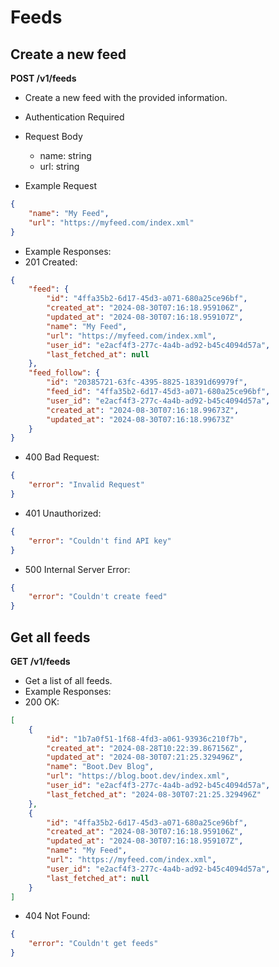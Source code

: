 # Feeds

## Create a new feed

**POST /v1/feeds**

-   Create a new feed with the provided information.
-   Authentication Required
-   Request Body

    -   name: string
    -   url: string

-   Example Request

```json
{
    "name": "My Feed",
    "url": "https://myfeed.com/index.xml"
}
```

-   Example Responses:
-   201 Created:

```json
{
    "feed": {
        "id": "4ffa35b2-6d17-45d3-a071-680a25ce96bf",
        "created_at": "2024-08-30T07:16:18.959106Z",
        "updated_at": "2024-08-30T07:16:18.959107Z",
        "name": "My Feed",
        "url": "https://myfeed.com/index.xml",
        "user_id": "e2acf4f3-277c-4a4b-ad92-b45c4094d57a",
        "last_fetched_at": null
    },
    "feed_follow": {
        "id": "20385721-63fc-4395-8825-18391d69979f",
        "feed_id": "4ffa35b2-6d17-45d3-a071-680a25ce96bf",
        "user_id": "e2acf4f3-277c-4a4b-ad92-b45c4094d57a",
        "created_at": "2024-08-30T07:16:18.99673Z",
        "updated_at": "2024-08-30T07:16:18.99673Z"
    }
}
```

-   400 Bad Request:

```json
{
    "error": "Invalid Request"
}
```

-   401 Unauthorized:

```json
{
    "error": "Couldn't find API key"
}
```

-   500 Internal Server Error:

```json
{
    "error": "Couldn't create feed"
}
```

## Get all feeds

**GET /v1/feeds**

-   Get a list of all feeds.
-   Example Responses:
-   200 OK:

```json
[
    {
        "id": "1b7a0f51-1f68-4fd3-a061-93936c210f7b",
        "created_at": "2024-08-28T10:22:39.867156Z",
        "updated_at": "2024-08-30T07:21:25.329496Z",
        "name": "Boot.Dev Blog",
        "url": "https://blog.boot.dev/index.xml",
        "user_id": "e2acf4f3-277c-4a4b-ad92-b45c4094d57a",
        "last_fetched_at": "2024-08-30T07:21:25.329496Z"
    },
    {
        "id": "4ffa35b2-6d17-45d3-a071-680a25ce96bf",
        "created_at": "2024-08-30T07:16:18.959106Z",
        "updated_at": "2024-08-30T07:16:18.959107Z",
        "name": "My Feed",
        "url": "https://myfeed.com/index.xml",
        "user_id": "e2acf4f3-277c-4a4b-ad92-b45c4094d57a",
        "last_fetched_at": null
    }
]
```

-   404 Not Found:

```json
{
    "error": "Couldn't get feeds"
}
```
